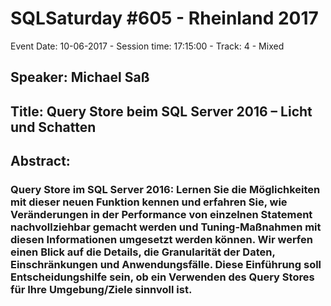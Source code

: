 # SQLSaturday #605 - Rheinland 2017
Event Date: 10-06-2017 - Session time: 17:15:00 - Track: 4 - Mixed
## Speaker: Michael Saß
## Title: Query Store beim SQL Server 2016 – Licht und Schatten
## Abstract:
### Query Store im SQL Server 2016: Lernen Sie die Möglichkeiten mit dieser neuen Funktion kennen und erfahren Sie, wie Veränderungen in der Performance von einzelnen Statement nachvollziehbar gemacht werden und Tuning-Maßnahmen mit diesen Informationen umgesetzt werden können. Wir werfen einen Blick auf die Details, die Granularität der Daten, Einschränkungen und Anwendungsfälle. Diese Einführung soll Entscheidungshilfe sein, ob ein Verwenden des Query Stores für Ihre Umgebung/Ziele sinnvoll ist.
